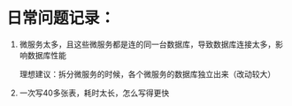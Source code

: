 # 日常问题记录：

1. 微服务太多，且这些微服务都是连的同一台数据库，导致数据库连接太多，影响数据库性能
	
	理想建议：拆分微服务的时候，各个微服务的数据库独立出来（改动较大）

2. 一次写40多张表，耗时太长，怎么写得更快
	
	











